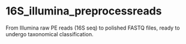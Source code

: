 # 16S_illumina_preprocessreads
From Illumina raw PE reads (16S seq) to polished FASTQ files, ready to undergo taxonomical classification.
